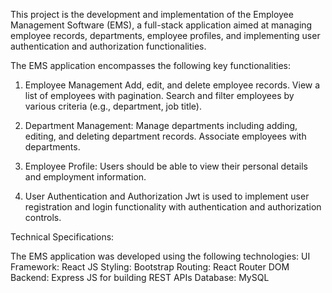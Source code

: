 This project is the development and implementation of the Employee Management Software (EMS), a full-stack application aimed at managing employee records, departments, employee profiles, and implementing user authentication and authorization functionalities.

The EMS application encompasses the following key functionalities:

1. Employee Management
Add, edit, and delete employee records.
View a list of employees with pagination.
Search and filter employees by various criteria (e.g., department, job title).

2. Department Management:
Manage departments including adding, editing, and deleting department records.
Associate employees with departments.

3. Employee Profile:
Users should be able to view their personal details and employment information.

4. User Authentication and Authorization
Jwt is used to implement user registration and login functionality with authentication and authorization controls.


Technical Specifications:

The EMS application was developed using the following technologies:
UI Framework: React JS
Styling: Bootstrap
Routing: React Router DOM
Backend: Express JS for building REST APIs
Database: MySQL
